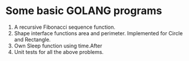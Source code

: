 # Some basic GOLANG programs

1. A recursive Fibonacci sequence function.
2. Shape interface functions area and perimeter. Implemented for Circle and Rectangle.
3. Own Sleep function using time.After
4. Unit tests for all the above problems.
